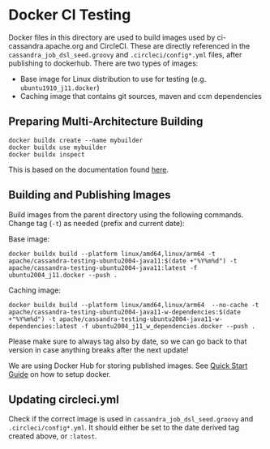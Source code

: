 # Docker CI Testing

Docker files in this directory are used to build images used by ci-cassandra.apache.org and CircleCI. These are directly referenced in the `cassandra_job_dsl_seed.groovy` and `.circleci/config*.yml` files, after publishing to dockerhub. There are two types of images:

* Base image for Linux distribution to use for testing (e.g. `ubuntu1910_j11.docker`)
* Caching image that contains git sources, maven and ccm dependencies

## Preparing Multi-Architecture Building

    docker buildx create --name mybuilder
    docker buildx use mybuilder
    docker buildx inspect
    

This is based on the documentation found [here](https://www.docker.com/blog/multi-arch-images/).

## Building and Publishing Images

Build images from the parent directory using the following commands. Change tag (`-t`) as needed (prefix and current date):

Base image:

    docker buildx build --platform linux/amd64,linux/arm64 -t apache/cassandra-testing-ubuntu2004-java11:$(date +"%Y%m%d") -t apache/cassandra-testing-ubuntu2004-java11:latest -f ubuntu2004_j11.docker --push .

Caching image:

    docker buildx build --platform linux/amd64,linux/arm64  --no-cache -t apache/cassandra-testing-ubuntu2004-java11-w-dependencies:$(date +"%Y%m%d") -t apache/cassandra-testing-ubuntu2004-java11-w-dependencies:latest -f ubuntu2004_j11_w_dependencies.docker --push .

Please make sure to always tag also by date, so we can go back to that version in case anything breaks after the next update!

We are using Docker Hub for storing published images. See [Quick Start Guide](https://docs.docker.com/docker-hub/) on how to setup docker.

## Updating circleci.yml

Check if the correct image is used in `cassandra_job_dsl_seed.groovy` and `.circleci/config*.yml`. It should either be set to the date derived tag created above, or `:latest`.
